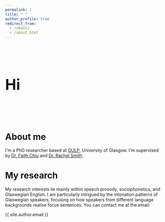 ```yaml
---
permalink: /
title: " "
author_profile: true
redirect_from: 
  - /about/
  - /about.html
---
```


<br>
<br>

<h1 style="font-size: 48px;">Hi</h1>

<br>
<br>
<br>

About me
=====
I'm a PhD researcher based at [GULP](https://www.gla.ac.uk/schools/critical/aboutus/resources/gulp/), University of Glasgow. I'm supervised by [Dr. Faith Chiu](https://www.gla.ac.uk/schools/critical/staff/faithchiu/) and [Dr. Rachel Smith](https://www.gla.ac.uk/schools/critical/staff/rachelsmith/).

My research
======
My research interests lie mainly within speech prosody, sociophonetics, and Glaswegian English. I am particularly intrigued by the intonation patterns of Glaswegian speakers, focusing on how speakers from different language backgrounds realise focus sentences.
You can contact me at the email: 
<p>{{ site.author.email }}</p>

